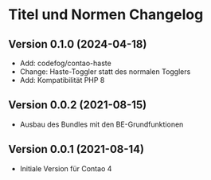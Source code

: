 # Titel und Normen Changelog

## Version 0.1.0 (2024-04-18)

* Add: codefog/contao-haste
* Change: Haste-Toggler statt des normalen Togglers
* Add: Kompatibilität PHP 8

## Version 0.0.2 (2021-08-15)

* Ausbau des Bundles mit den BE-Grundfunktionen

## Version 0.0.1 (2021-08-14)

* Initiale Version für Contao 4

